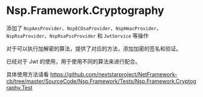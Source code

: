 ﻿# Nsp.Framework.Cryptography

添加了 `NspAesProvider`、`NspECDsaProvider`、`NspHmacProvider`、`NspRsaProvider`、`NspRsaPssProvider` 和 `JwtService` 等操作

对于可以执行加解密的算法，提供了对应的方法，添加加密的签名和验证。

已经对于 Jwt 的使用，用于使用不同的算法来进行配合。

具体使用方法请看 https://github.com/nextstarproject/NetFramework-cb/tree/master/SourceCode/Nsp.Framework/Tests/Nsp.Framework.Cryptography.Test
